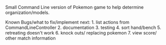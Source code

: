 Small Command Line version of Pokemon game to help determine organization/models.

Known Bugs/what to fix/implement next:
    1. list actions from CommandLineController
    2. documentation
    3. testing
    4. sort hand/bench
    5. retreating doesn't work
    6. knock outs/ replacing pokemon
    7. view score/ other match information